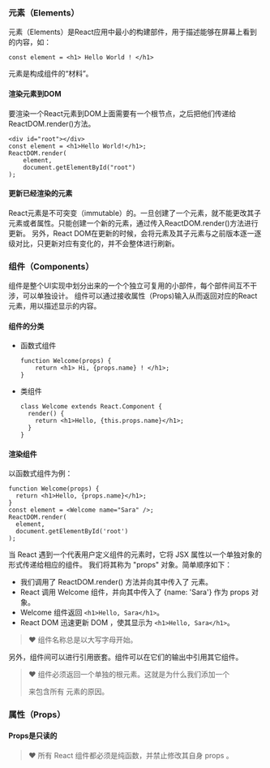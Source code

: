 ### 元素（Elements）

  元素（Elements）是React应用中最小的构建部件，用于描述能够在屏幕上看到的内容，如： 
  
      
    const element = <h1> Hello World ! </h1>
    
    
  元素是构成组件的“材料”。
    
#### 渲染元素到DOM

  要渲染一个React元素到DOM上面需要有一个根节点，之后把他们传递给ReactDOM.render()方法。
    
    
    <div id="root"></div>
    const element = <h1>Hello World!</h1>;
    ReactDOM.render(
        element,
        document.getElementById("root")
    );
    
    
#### 更新已经渲染的元素
  React元素是不可突变（immutable）的。一旦创建了一个元素，就不能更改其子元素或者属性。只能创建一个新的元素，通过传入ReactDOM.render()方法进行更新。
  另外，React DOM在更新的时候，会将元素及其子元素与之前版本逐一逐级对比，只更新对应有变化的，并不会整体进行刷新。

### 组件（Components）
  组件是整个UI实现中划分出来的一个个独立可复用的小部件，每个部件间互不干涉，可以单独设计。
  组件可以通过接收属性（Props)输入从而返回对应的React元素，用以描述显示的内容。
#### 组件的分类
  - 函数式组件
    ```
    function Welcome(props) {
        return <h1> Hi, {props.name} ! </h1>;
    }
    ```

  - 类组件
    ```
    class Welcome extends React.Component {
      render() {
        return <h1>Hello, {this.props.name}</h1>;
      }
    }
    ```
#### 渲染组件

  以函数式组件为例：
  
    
    function Welcome(props) {
      return <h1>Hello, {props.name}</h1>;
    } 
    const element = <Welcome name="Sara" />;
    ReactDOM.render(
      element,
      document.getElementById('root')
    );
       
  当 React 遇到一个代表用户定义组件的元素时，它将 JSX 属性以一个单独对象的形式传递给相应的组件。 我们将其称为 "props" 对象。简单顺序如下：

- 我们调用了 ReactDOM.render() 方法并向其中传入了 <Welcome name="Sara" /> 元素。
- React 调用 Welcome 组件，并向其中传入了 {name: 'Sara'} 作为 props 对象。
- Welcome 组件返回 `<h1>Hello, Sara</h1>`。
- React DOM 迅速更新 DOM ，使其显示为 `<h1>Hello, Sara</h1>`。

> ❤ 组件名称总是以大写字母开始。

 另外，组件间可以进行引用嵌套。组件可以在它们的输出中引用其它组件。

> ❤ 组件必须返回一个单独的根元素。这就是为什么我们添加一个 <div> 来包含所有 <Welcome /> 元素的原因。

### 属性（Props）

#### Props是只读的

> ❤ 所有 React 组件都必须是纯函数，并禁止修改其自身 props 。
